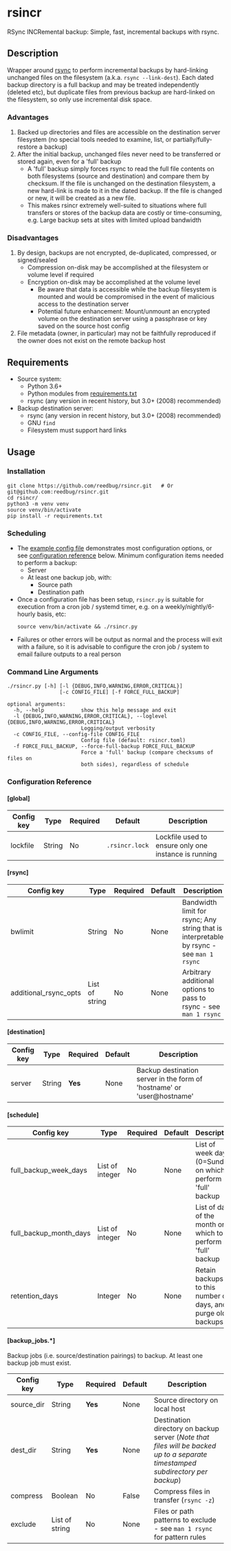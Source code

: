 # rsincr
RSync INCRemental backup: Simple, fast, incremental backups with rsync.

## Description
Wrapper around [rsync](https://rsync.samba.org/) to perform incremental backups by hard-linking unchanged files on the filesystem (a.k.a. `rsync --link-dest`). Each dated backup directory is a full backup and may be treated independently (deleted etc), but duplicate files from previous backup are hard-linked on the filesystem, so only use incremental disk space.

### Advantages
1. Backed up directories and files are accessible on the destination server filesystem (no special tools needed to examine, list, or partially/fully-restore a backup)
1. After the initial backup, unchanged files never need to be transferred or stored again, even for a 'full' backup
   * A 'full' backup simply forces rsync to read the full file contents on both filesystems (source and destination) and compare them by checksum. If the file is unchanged on the destination filesystem, a new hard-link is made to it in the dated backup. If the file is changed or new, it will be created as a new file.
   * This makes rsincr extremely well-suited to situations where full transfers or stores of the backup data are costly or time-consuming, e.g. Large backup sets at sites with limited upload bandwidth

### Disadvantages
1. By design, backups are not encrypted, de-duplicated, compressed, or signed/sealed
   * Compression on-disk may be accomplished at the filesystem or volume level if required
   * Encryption on-disk may be accomplished at the volume level
     * Be aware that data is accessible while the backup filesystem is mounted and would be compromised in the event of malicious access to the destination server
     * Potential future enhancement: Mount/unmount an encrypted volume on the destination server using a passphrase or key saved on the source host config
1. File metadata (owner, in particular) may not be faithfully reproduced if the owner does not exist on the remote backup host

## Requirements
* Source system:
  * Python 3.6+
  * Python modules from [requirements.txt](requirements.txt)
  * rsync (any version in recent history, but 3.0+ (2008) recommended)
* Backup destination server:
  * rsync (any version in recent history, but 3.0+ (2008) recommended)
  * GNU `find`
  * Filesystem must support hard links

## Usage

### Installation
```
git clone https://github.com/reedbug/rsincr.git   # Or git@github.com:reedbug/rsincr.git
cd rsincr/
python3 -m venv venv
source venv/bin/activate
pip install -r requirements.txt
```

### Scheduling
* The [example config file](rsincr_example_config.toml) demonstrates most configuration options, or see [configuration reference](#configuration-reference) below. Minimum configuration items needed to perform a backup:
  * Server
  * At least one backup job, with:
    * Source path
    * Destination path
* Once a configuration file has been setup, `rsincr.py` is suitable for execution from a cron job / systemd timer, e.g. on a weekly/nightly/6-hourly basis, etc:
  ```
  source venv/bin/activate && ./rsincr.py
  ```
* Failures or other errors will be output as normal and the process will exit with a failure, so it is advisable to configure the cron job / system to email failure outputs to a real person

### Command Line Arguments
```
./rsincr.py [-h] [-l {DEBUG,INFO,WARNING,ERROR,CRITICAL}]
                 [-c CONFIG_FILE] [-f FORCE_FULL_BACKUP]

optional arguments:
  -h, --help            show this help message and exit
  -l {DEBUG,INFO,WARNING,ERROR,CRITICAL}, --loglevel {DEBUG,INFO,WARNING,ERROR,CRITICAL}
                        Logging/output verbosity
  -c CONFIG_FILE, --config-file CONFIG_FILE
                        Config file (default: rsincr.toml)
  -f FORCE_FULL_BACKUP, --force-full-backup FORCE_FULL_BACKUP
                        Force a 'full' backup (compare checksums of files on
                        both sides), regardless of schedule
```

### Configuration Reference

#### \[global\]
| Config key | Type | Required | Default | Description |
| ---------- | ---- | -------- | ------- | ----------- |
| lockfile | String | No | `.rsincr.lock` | Lockfile used to ensure only one instance is running |

#### \[rsync\]
| Config key | Type | Required | Default | Description |
| ---------- | ---- | -------- | ------- | ----------- |
| bwlimit | String | No | None | Bandwidth limit for rsync; Any string that is interpretable by rsync - see `man 1 rsync` |
| additional\_rsync\_opts | List of string | No | None | Arbitrary additional options to pass to rsync - see `man 1 rsync` |

#### \[destination\]
| Config key | Type | Required | Default | Description |
| ---------- | ---- | -------- | ------- | ----------- |
| server | String | **Yes** | None | Backup destination server in the form of 'hostname' or 'user@hostname' |

#### \[schedule\]
| Config key | Type | Required | Default | Description |
| ---------- | ---- | -------- | ------- | ----------- |
| full\_backup\_week\_days | List of integer | No | None | List of week days (0=Sunday) on which to perform a 'full' backup |
| full\_backup\_month\_days | List of integer | No | None | List of days of the month on which to perform a 'full' backup |
| retention\_days | Integer | No | None | Retain backups up to this number of days, and purge older backups |

#### \[backup\_jobs.\*\]
Backup jobs (i.e. source/destination pairings) to backup. At least one backup job must exist.

| Config key | Type | Required | Default | Description |
| ---------- | ---- | -------- | ------- | ----------- |
| source\_dir | String | **Yes** | None | Source directory on local host |
| dest\_dir | String | **Yes** | None | Destination directory on backup server (*Note that files will be backed up to a separate timestamped subdirectory per backup*) |
| compress | Boolean | No | False | Compress files in transfer (`rsync -z`) |
| exclude | List of string | No | None | Files or path patterns to exclude - see `man 1 rsync` for pattern rules |
